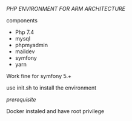 *PHP ENVIRONMENT FOR ARM ARCHITECTURE*

components

- Php 7.4
- mysql
- phpmyadmin
- maildev
- symfony
- yarn

Work fine for symfony 5.+


use init.sh to install the environment

*prerequisite*

Docker instaled and have root privilege
